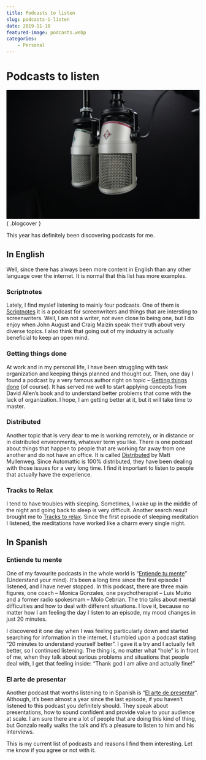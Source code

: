 ```yaml
---
title: Podcasts to listen
slug: podcasts-i-listen
date: 2019-11-18
featured-image: podcasts.webp
categories: 
    - Personal
---
```


# Podcasts to listen

![podcasts image](../../img/blog/podcasts.webp){ .blogcover }

This year has definitely been discovering podcasts for me.
<!-- more -->

## In English

Well, since there has always been more content in English than any other language over the internet. It is normal that this list has more examples.

### Scriptnotes

Lately, I find myslef listening to mainly four podcasts. One of them is [Scriptnotes](https://johnaugust.com/podcast) it is a podcast for screenwriters and things that are intersting to screenwriters. Well, I am not a writer, not even close to being one, but I do enjoy when John August and Craig Maizin speak their truth about very diverse topics. I also think that going out of my industry is actually beneficial to keep an open mind.

### Getting things done

At work and in my personal life, I have been struggling with task organization and keeping things planned and thought out. Then, one day I found a podcast by a very famous author right on topic – [Getting things done](https://gettingthingsdone.com/category/podcast-2/) (of course). It has served me well to start applying concepts from David Allen’s book and to understand better problems that come with the lack of organization. I hope, I am getting better at it, but it will take time to master.

### Distributed

Another topic that is very dear to me is working remotely, or in distance or in distributed environments, whatever term you like. There is one podcast about things that happen to people that are working far away from one another and do not have an office. It is called [Distributed](https://distributed.blog/) by Matt Mullenweg. Since Automattic is 100% distributed, they have been dealing with those issues for a very long time. I find it important to listen to people that actually have the experience.

### Tracks to Relax

I tend to have troubles with sleeping. Sometimes, I wake up in the middle of the night and going back to sleep is very difficult. Another search result brought me to [Tracks to relax](https://www.trackstorelax.com/). Since the first episode of sleeping meditation I listened, the meditations have worked like a charm every single night.

## In Spanish 

### Entiende tu mente

One of my favourite podcasts in the whole world is “[Entiende tu mente](https://entiendetumente.info/category/blog/)” (Understand your mind). It’s been a long time since the first episode I listened, and I have never stopped. In this podcast, there are three main figures, one coach – Monica Gonzales, one psychotherapist – Luis Muiño and a former radio spokesmam – Molo Cebrian. The trio talks about mental difficulties and how to deal with different situations. I love it, because no matter how I am feeling the day I listen to an episode, my mood changes in just 20 minutes.

I discovered it one day when I was feeling particularly down and started searching for information in the internet. I stumbled upon a podcast stating “20 minutes to understand yourself better”. I gave it a try and I actually felt better, so I continued listening. The thing is, no matter what “hole” is in front of me, when they talk about serious problems and situations that people deal with, I get that feeling inside: “Thank god I am alive and actually fine!”

### El arte de presentar

Another podcast that worths listening to in Spanish is “[El arte de presentar](https://www.elartedepresentar.com/podcast/)“. Although, it’s been almost a year since the last episode, if you haven’t listened to this podcast you definitely should. They speak about presentations, how to sound confident and provide value to your audience at scale. I am sure there are a lot of people that are doing this kind of thing, but Gonzalo really walks the talk and it’s a pleasure to listen to him and his interviews.

This is my current list of podcasts and reasons I find them interesting. Let me know if you agree or not with it.